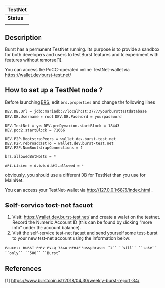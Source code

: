 | TestNet    |
|------------|
| **Status** |
||

Description
-----------

Burst has a permanent TestNet running. Its purpose is to provide a sandbox for both developers and users to test Burst features and to experiment with features without remorse[1].

You can access the PoCC-operated online TestNet-wallet via <https://wallet.dev.burst-test.net/>

How to set up a TestNet node ?
------------------------------

Before launching [BRS](burst-software-burst-reference-software--28brs-29.md), edit `brs.properties` and change the following lines

`DEV.DB.Url = jdbc:mariadb://localhost:3777/yourbursttestdatabase`
`DEV.DB.Username = root`
`DEV.DB.Password = yourpassword`

`DEV.TestNet = yes`
`DEV.preDymaxion.startBlock = 18443`
`DEV.poc2.startBlock = 71666`

`DEV.P2P.BootstrapPeers = wallet.dev.burst-test.net`
`DEV.P2P.rebroadcastTo = wallet.dev.burst-test.net`
`DEV.P2P.NumBootstrapConnections = 1`

`brs.allowedBotHosts = *`

`API.Listen = 0.0.0.0`
`API.allowed = *`

obviously, you should use a different DB for TestNet than you use for MainNet.

You can access your TestNet-wallet via <http://127.0.0.1:6876/index.html> .

Self-service test-net facuet
----------------------------

1.  Visit: <https://wallet.dev.burst-test.net/> and create a wallet on the testnet. Record the Numeric Account ID (this can be found by clicking “more info” under the account balance).
2.  Visit the self-service test-net facuet and send yourself some test-burst to your new test-net account using the information below:

`Faucet: BURST-PHPV-FVLQ-73XA-HFHJF`
`Passphrase: `“`I`` ``will`` ``take`` ``only`` ``500`` ``Burst`”

References
----------

<references />

[1] <https://www.burstcoin.ist/2018/04/30/weekly-burst-report-34/>
